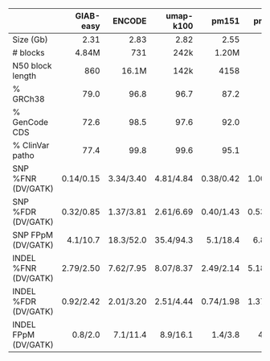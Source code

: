 |                    |GIAB-easy| ENCODE  |umap-k100| pm151   | pm151a  |HG002-Q100|HG002-GIAB|
|:-------------------|--------:|--------:|--------:|--------:|--------:|---------:|---------:|
|Size (Gb)           |2.31     |2.83     |2.82     |2.55     |2.59     |2.74      |2.54      |
|# blocks            |4.84M    |731      |242k     |1.20M    |299k     |28.7k     |481k      |
|N50 block length    |860      |16.1M    |142k     |4158     |22.9k    |183k      |11.2k     |
|% GRCh38            |79.0     |96.8     |96.7     |87.2     |88.7     |93.7      |87.0      |
|% GenCode CDS       |72.6     |98.5     |97.6     |92.0     |92.3     |95.8      |91.8      |
|% ClinVar patho     |77.4     |99.8     |99.6     |95.1     |95.8     |98.8      |90.2      |
|SNP %FNR (DV/GATK)  |0.14/0.15|3.34/3.40|4.81/4.84|0.38/0.42|1.00/0.98|1.28/1.21 |0.66/0.41 | 
|SNP %FDR (DV/GATK)  |0.32/0.85|1.37/3.81|2.61/6.69|0.40/1.43|0.53/1.56|0.22/1.33 |0.20/1.15 |
|SNP FPpM (DV/GATK)  |4.1/10.7 |18.3/52.0|35.4/94.3|5.1/18.4 |6.8/20.3 |3.0/17.7  |2.7/15.3  |
|INDEL %FNR (DV/GATK)|2.79/2.50|7.62/7.95|8.07/8.37|2.49/2.14|5.18/5.42|3.22/3.94 |0.43/0.41 |
|INDEL %FDR (DV/GATK)|0.92/2.42|2.01/3.20|2.51/4.44|0.74/1.98|1.37/2.09|0.76/1.22 |0.14/0.59 |
|INDEL FPpM (DV/GATK)|0.8/2.0  |7.1/11.4 |8.9/16.1 |1.4/3.8  |4.8/7.3  |2.6/4.2   |0.3/1.3   |

<!--
|% gnomAD SNP20 pass| 89.8        | 78.2    | 99.6       |
|% gnomAD SNP20 flt | 26.8        | 7.1     | 86.5       |

* % gnomAD SNP20 pass: percent PASS SNPs at 20% allele frequency in gnomAD are included in the confident regions
* % gnomAD SNP20 flt: percent filtered SNPs at 20% allele frequency in gnomAD are included in the confident regions
* ClinVar version: 20250209
* GenCode version: v47
* Q100 version: 20241113
-->

